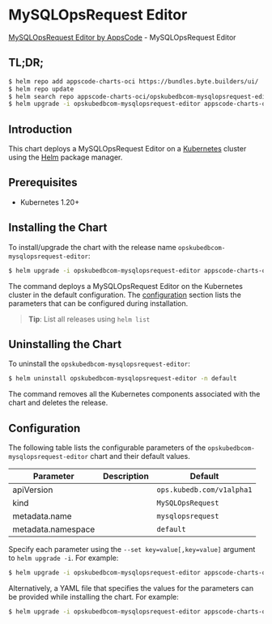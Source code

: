 # MySQLOpsRequest Editor

[MySQLOpsRequest Editor by AppsCode](https://appscode.com) - MySQLOpsRequest Editor

## TL;DR;

```bash
$ helm repo add appscode-charts-oci https://bundles.byte.builders/ui/
$ helm repo update
$ helm search repo appscode-charts-oci/opskubedbcom-mysqlopsrequest-editor --version=v0.14.0
$ helm upgrade -i opskubedbcom-mysqlopsrequest-editor appscode-charts-oci/opskubedbcom-mysqlopsrequest-editor -n default --create-namespace --version=v0.14.0
```

## Introduction

This chart deploys a MySQLOpsRequest Editor on a [Kubernetes](http://kubernetes.io) cluster using the [Helm](https://helm.sh) package manager.

## Prerequisites

- Kubernetes 1.20+

## Installing the Chart

To install/upgrade the chart with the release name `opskubedbcom-mysqlopsrequest-editor`:

```bash
$ helm upgrade -i opskubedbcom-mysqlopsrequest-editor appscode-charts-oci/opskubedbcom-mysqlopsrequest-editor -n default --create-namespace --version=v0.14.0
```

The command deploys a MySQLOpsRequest Editor on the Kubernetes cluster in the default configuration. The [configuration](#configuration) section lists the parameters that can be configured during installation.

> **Tip**: List all releases using `helm list`

## Uninstalling the Chart

To uninstall the `opskubedbcom-mysqlopsrequest-editor`:

```bash
$ helm uninstall opskubedbcom-mysqlopsrequest-editor -n default
```

The command removes all the Kubernetes components associated with the chart and deletes the release.

## Configuration

The following table lists the configurable parameters of the `opskubedbcom-mysqlopsrequest-editor` chart and their default values.

|     Parameter      | Description |               Default                |
|--------------------|-------------|--------------------------------------|
| apiVersion         |             | <code>ops.kubedb.com/v1alpha1</code> |
| kind               |             | <code>MySQLOpsRequest</code>         |
| metadata.name      |             | <code>mysqlopsrequest</code>         |
| metadata.namespace |             | <code>default</code>                 |


Specify each parameter using the `--set key=value[,key=value]` argument to `helm upgrade -i`. For example:

```bash
$ helm upgrade -i opskubedbcom-mysqlopsrequest-editor appscode-charts-oci/opskubedbcom-mysqlopsrequest-editor -n default --create-namespace --version=v0.14.0 --set apiVersion=ops.kubedb.com/v1alpha1
```

Alternatively, a YAML file that specifies the values for the parameters can be provided while
installing the chart. For example:

```bash
$ helm upgrade -i opskubedbcom-mysqlopsrequest-editor appscode-charts-oci/opskubedbcom-mysqlopsrequest-editor -n default --create-namespace --version=v0.14.0 --values values.yaml
```
